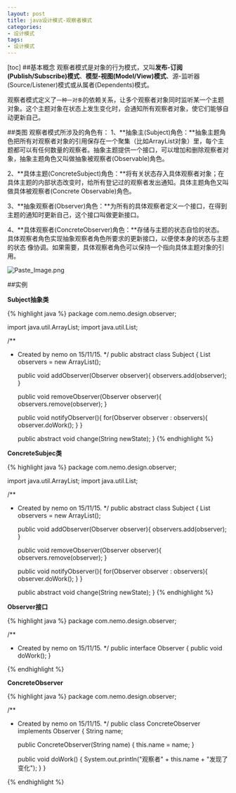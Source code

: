 ```yaml
---
layout: post
title: java设计模式-观察者模式
categories:
- 设计模式
tags:
- 设计模式
---
```

[toc]
##基本概念
观察者模式是对象的行为模式，又叫**发布-订阅(Publish/Subscribe)模式**、**模型-视图(Model/View)模式**、源-监听器(Source/Listener)模式或从属者(Dependents)模式。

观察者模式定义了`一种一对多`的依赖关系，让多个观察者对象同时监听某一个主题对象。这个主题对象在状态上发生变化时，会通知所有观察者对象，使它们能够自动更新自己。

##类图
观察者模式所涉及的角色有：
1、**抽象主(Subject)角色：**抽象主题角色把所有对观察者对象的引用保存在一个聚集（比如ArrayList对象）里，每个主题都可以有任何数量的观察者。抽象主题提供一个接口，可以增加和删除观察者对象，抽象主题角色又叫做抽象被观察者(Observable)角色。

2、**具体主题(ConcreteSubject)角色：**将有关状态存入具体观察者对象；在具体主题的内部状态改变时，给所有登记过的观察者发出通知。具体主题角色又叫做具体被观察者(Concrete Observable)角色。

3、**抽象观察者(Observer)角色：**为所有的具体观察者定义一个接口，在得到主题的通知时更新自己，这个接口叫做更新接口。

4、**具体观察者(ConcreteObserver)角色：**存储与主题的状态自恰的状态。具体观察者角色实现抽象观察者角色所要求的更新接口，以便使本身的状态与主题的状态 像协调。如果需要，具体观察者角色可以保持一个指向具体主题对象的引用。

![Paste_Image.png](http://upload-images.jianshu.io/upload_images/1182401-b52898e2423abdbd.png?imageMogr2/auto-orient/strip%7CimageView2/2/w/1240)

##实例

**Subject抽象类**

{% highlight java %}
package com.nemo.design.observer;

import java.util.ArrayList;
import java.util.List;

/**
 * Created by nemo on 15/11/15.
 */
public abstract class Subject {
    List<Observer> observers = new ArrayList<Observer>();

    public void addObserver(Observer observer){
        observers.add(observer);
    }

    public void removeObserver(Observer observer){
        observers.remove(observer);
    }

    public void notifyObserver(){
        for(Observer observer : observers){
            observer.doWork();
        }
    }

    public abstract  void change(String newState);
}
{% endhighlight %}

**ConcreteSubjec类**

{% highlight java %}
package com.nemo.design.observer;

import java.util.ArrayList;
import java.util.List;

/**
 * Created by nemo on 15/11/15.
 */
public abstract class Subject {
    List<Observer> observers = new ArrayList<Observer>();

    public void addObserver(Observer observer){
        observers.add(observer);
    }

    public void removeObserver(Observer observer){
        observers.remove(observer);
    }

    public void notifyObserver(){
        for(Observer observer : observers){
            observer.doWork();
        }
    }

    public abstract  void change(String newState);
}
{% endhighlight %}

**Observer接口**

{% highlight java %}
package com.nemo.design.observer;

/**
 * Created by nemo on 15/11/15.
 */
public interface Observer {
    public void doWork();
}

{% endhighlight %}

**ConcreteObserver**

{% highlight java %}
package com.nemo.design.observer;

/**
 * Created by nemo on 15/11/15.
 */
public class ConcreteObserver implements Observer {
    String name;

    public ConcreteObserver(String name) {
        this.name = name;
    }

    public void doWork() {
        System.out.println("观察者" + this.name + "发现了变化");
    }
}

{% endhighlight %}
